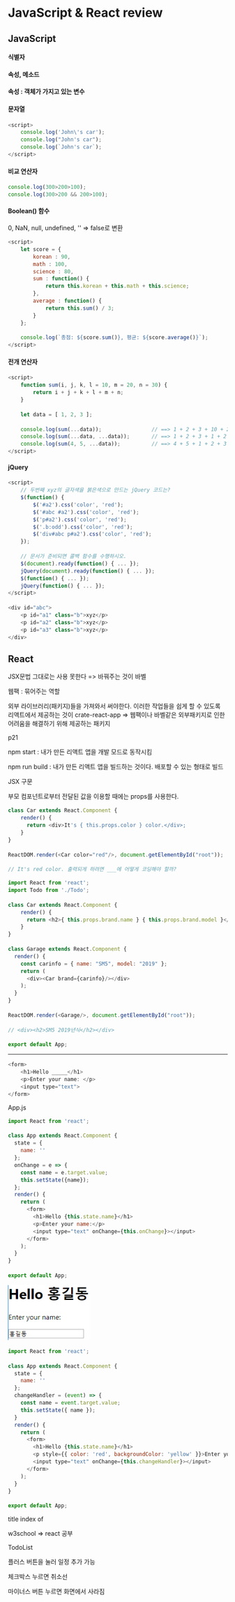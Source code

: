 # JavaScript & React review

## JavaScript

#### 식별자

#### 속성, 메소드

#### 속성 : 객체가 가지고 있는 변수



#### 문자열

```javascript
<script>
    console.log('John\'s car');
    console.log("John's car");
    console.log(`John's car`);
</script>
```



#### 비교 연산자

```javascript
console.log(300>200>100);
console.log(300>200 && 200>100);
```



#### Boolean() 함수

0, NaN, null, undefined, '' => false로 변환





```javascript
<script>
    let score = {
        korean : 90,
        math : 100,
        science : 80,
        sum : function() {
            return this.korean + this.math + this.science;
        },
        average : function() {
            return this.sum() / 3;
        }
    };

    console.log(`총점: ${score.sum()}, 평균: ${score.average()}`);
</script>
```





#### 전개 연산자

```javascript
<script>
    function sum(i, j, k, l = 10, m = 20, n = 30) {
        return i + j + k + l + m + n;
    }

    let data = [ 1, 2, 3 ];

    console.log(sum(...data));                // ==> 1 + 2 + 3 + 10 + 20 + 30 = 66
    console.log(sum(...data, ...data));       // ==> 1 + 2 + 3 + 1 + 2 + 3 = 12
    console.log(sum(4, 5, ...data));          // ==> 4 + 5 + 1 + 2 + 3 + 30 = 45
</script>
```



#### jQuery

```javascript
<script>
    // 두번째 xyz의 글자색을 붉은색으로 만드는 jQuery 코드는?
    $(function() {
        $('#a2').css('color', 'red');
        $('#abc #a2').css('color', 'red');
        $('p#a2').css('color', 'red');
        $('.b:odd').css('color', 'red');
        $('div#abc p#a2').css('color', 'red');
    });

    // 문서가 준비되면 콜백 함수를 수행하시오.
    $(document).ready(function() { ... });
    jQuery(document).ready(function() { ... });
    $(function() { ... });
    jQuery(function() { ... });
</script>

<div id="abc">
    <p id="a1" class="b">xyz</p>
    <p id="a2" class="b">xyz</p>
    <p id="a3" class="b">xyz</p>
</div>
```



## React

JSX문법 그대로는 사용 못한다 => 바꿔주는 것이 바벨

웹팩 : 묶어주는 역할

외부 라이브러리(패키지)들을 가져와서 써야한다. 이러한 작업들을 쉽게 할 수 있도록 리액트에서 제공하는 것이 crate-react-app => 웹팩이나 바벨같은 외부패키지로 인한 어려움을 해결하기 위해 제공하는 패키지



p21

npm start : 내가 만든 리액트 앱을 개발 모드로 동작시킴

npm run build : 내가 만든 리액트 앱을 빌드하는 것이다. 배포할 수 있는 형태로 빌드



JSX 구문



부모 컴포넌트로부터 전달된 값을 이용할 때에는 props를 사용한다.

```js
class Car extends React.Component {
    render() {
      return <div>It's { this.props.color } color.</div>;
    }
}

ReactDOM.render(<Car color="red"/>, document.getElementById("root"));

// It's red color. 출력되게 하려면 ___에 어떻게 코딩해야 할까?
```





```js
import React from 'react';
import Todo from './Todo';

class Car extends React.Component {
    render() {
      return <h2>{ this.props.brand.name } { this.props.brand.model }</h2>
    }
}

class Garage extends React.Component {
  render() {
    const carinfo = { name: "SM5", model: "2019" };
    return (
      <div><Car brand={carinfo}/></div>
    );
  }
}

ReactDOM.render(<Garage/>, document.getElementById("root"));

// <div><h2>SM5 2019년식</h2></div>

export default App;
```



---



```js
<form>
    <h1>Hello _____</h1>
    <p>Enter your name: </p>
    <input type="text">
</form>
```



App.js

```js
import React from 'react';

class App extends React.Component {
  state = {
    name: ''
  };
  onChange = e => {
    const name = e.target.value;
    this.setState({name});
  };
  render() {
    return (
      <form>
        <h1>Hello {this.state.name}</h1>
        <p>Enter your name:</p>
        <input type="text" onChange={this.onChange}></input>
      </form>
    );
  }
}

export default App;
```



![image-20200207143136550](images/image-20200207143136550.png)



```js
import React from 'react';

class App extends React.Component {
  state = {
    name: ''
  };
  changeHandler = (event) => {
    const name = event.target.value;
    this.setState({ name });
  }
  render() {
    return (
      <form>
        <h1>Hello {this.state.name}</h1>
        <p style={{ color: 'red', backgroundColor: 'yellow' }}>Enter your name</p>
        <input type="text" onChange={this.changeHandler}></input>
      </form>
    );
  }
}

export default App;
```



title index of

w3school => react 공부



TodoList

플러스 버튼을 눌러 일정 추가 가능

체크박스 누르면 취소선

마이너스 버튼 누르면 화면에서 사라짐

